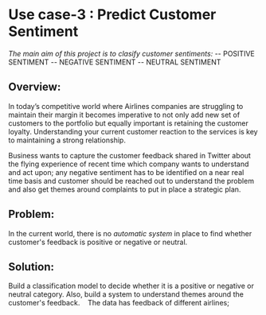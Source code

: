 # **Use case-3 : Predict Customer Sentiment**
*The main aim of this project is to clasify customer sentiments:*
-- POSITIVE SENTIMENT
-- NEGATIVE SENTIMENT
-- NEUTRAL SENTIMENT

## **Overview:**

In today’s competitive world where Airlines companies are struggling to maintain their margin it becomes imperative to not only add new set of customers to the portfolio but equally important is retaining the customer loyalty. Understanding your current customer reaction to the services is key to maintaining a strong relationship.

Business wants to capture the customer feedback shared in Twitter about the flying experience of recent time which company  wants to understand and act upon; any negative sentiment has to be identified on a near real time basis  and customer should be reached out to understand the problem and also get themes around complaints to put in place a strategic plan.


## **Problem:**
In the current world, there is no *automatic system* in place to find whether customer's feedback is positive or negative or neutral. 

## **Solution:**
Build a classification model to decide whether it is a positive or negative or neutral category. Also, build a system to understand themes around the customer's feedback.   
The data has feedback of different airlines;


